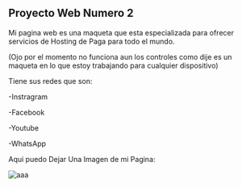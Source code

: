 ## Proyecto Web Numero 2

Mi pagina web es una maqueta  que esta especializada para ofrecer servicios de Hosting
de Paga para todo el mundo. 

(Ojo por el momento no funciona aun los controles como dije es un maqueta en lo que estoy trabajando para cualquier dispositivo) 

Tiene sus redes que son: 

-Instragram 

-Facebook 

-Youtube 

-WhatsApp

Aqui puedo Dejar Una Imagen de mi Pagina:


![aaa](https://github.com/user-attachments/assets/9cb27385-09f2-4b41-99d7-350080b524d3)
